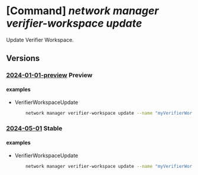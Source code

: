 # [Command] _network manager verifier-workspace update_

Update Verifier Workspace.

## Versions

### [2024-01-01-preview](/Resources/mgmt-plane/L3N1YnNjcmlwdGlvbnMve30vcmVzb3VyY2Vncm91cHMve30vcHJvdmlkZXJzL21pY3Jvc29mdC5uZXR3b3JrL25ldHdvcmttYW5hZ2Vycy97fS92ZXJpZmllcndvcmtzcGFjZXMve30=/2024-01-01-preview.xml) **Preview**

<!-- mgmt-plane /subscriptions/{}/resourcegroups/{}/providers/microsoft.network/networkmanagers/{}/verifierworkspaces/{} 2024-01-01-preview -->

#### examples

- VerifierWorkspaceUpdate
    ```bash
        network manager verifier-workspace update --name "myVerifierWorkspace" --network-manager-name "myAVNM" --resource-group "myAVNMResourceGroup" --subscription "00000000-0000-0000-0000-000000000000" --description “hello world workspace”
    ```

### [2024-05-01](/Resources/mgmt-plane/L3N1YnNjcmlwdGlvbnMve30vcmVzb3VyY2Vncm91cHMve30vcHJvdmlkZXJzL21pY3Jvc29mdC5uZXR3b3JrL25ldHdvcmttYW5hZ2Vycy97fS92ZXJpZmllcndvcmtzcGFjZXMve30=/2024-05-01.xml) **Stable**

<!-- mgmt-plane /subscriptions/{}/resourcegroups/{}/providers/microsoft.network/networkmanagers/{}/verifierworkspaces/{} 2024-05-01 -->

#### examples

- VerifierWorkspaceUpdate
    ```bash
        network manager verifier-workspace update --name "myVerifierWorkspace" --network-manager-name "myAVNM" --resource-group "myAVNMResourceGroup" --subscription "00000000-0000-0000-0000-000000000000" --description “hello world workspace”
    ```
